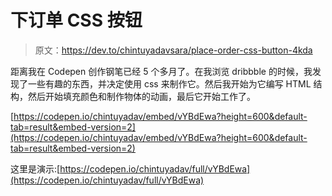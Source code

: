 # 下订单 CSS 按钮

> 原文：<https://dev.to/chintuyadavsara/place-order-css-button-4kda>

距离我在 Codepen 创作钢笔已经 5 个多月了。在我浏览 dribbble 的时候，我发现了一些有趣的东西，并决定使用 css 来制作它。然后我开始为它编写 HTML 结构，然后开始填充颜色和制作物体的动画，最后它开始工作了。

[https://codepen.io/chintuyadav/embed/vYBdEwa?height=600&default-tab=result&embed-version=2](https://codepen.io/chintuyadav/embed/vYBdEwa?height=600&default-tab=result&embed-version=2)

这里是演示:[https://codepen.io/chintuyadav/full/vYBdEwa](https://codepen.io/chintuyadav/full/vYBdEwa)